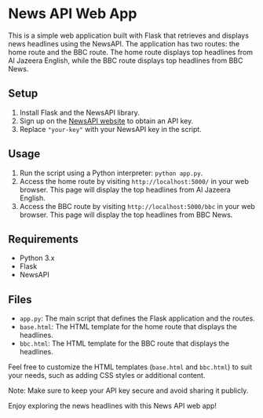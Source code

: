 # News API Web App

This is a simple web application built with Flask that retrieves and displays news headlines using the NewsAPI. The application has two routes: the home route and the BBC route. The home route displays top headlines from Al Jazeera English, while the BBC route displays top headlines from BBC News.

## Setup
1. Install Flask and the NewsAPI library.
2. Sign up on the [NewsAPI website](https://newsapi.org/) to obtain an API key.
3. Replace `"your-key"` with your NewsAPI key in the script.

## Usage
1. Run the script using a Python interpreter: `python app.py`.
2. Access the home route by visiting `http://localhost:5000/` in your web browser. This page will display the top headlines from Al Jazeera English.
3. Access the BBC route by visiting `http://localhost:5000/bbc` in your web browser. This page will display the top headlines from BBC News.

## Requirements
- Python 3.x
- Flask
- NewsAPI

## Files
- `app.py`: The main script that defines the Flask application and the routes.
- `base.html`: The HTML template for the home route that displays the headlines.
- `bbc.html`: The HTML template for the BBC route that displays the headlines.

Feel free to customize the HTML templates (`base.html` and `bbc.html`) to suit your needs, such as adding CSS styles or additional content.

Note: Make sure to keep your API key secure and avoid sharing it publicly.

Enjoy exploring the news headlines with this News API web app!
